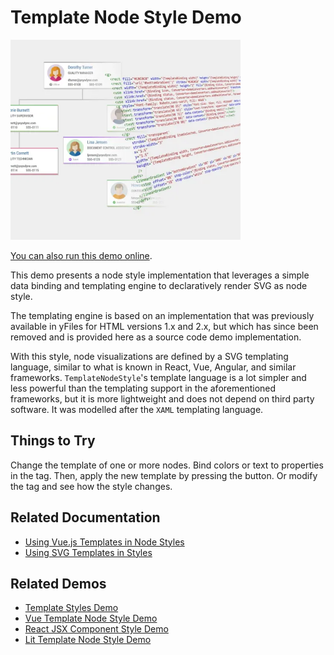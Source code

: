 <!--
 //////////////////////////////////////////////////////////////////////////////
 // @license
 // This file is part of yFiles for HTML.
 // Use is subject to license terms.
 //
 // Copyright (c) by yWorks GmbH, Vor dem Kreuzberg 28,
 // 72070 Tuebingen, Germany. All rights reserved.
 //
 //////////////////////////////////////////////////////////////////////////////
-->
# Template Node Style Demo

<img src="../../../doc/demo-thumbnails/template-node-style.webp" alt="demo-thumbnail" height="320"/>

[You can also run this demo online](https://www.yfiles.com/demos/style/template-node-style/).

This demo presents a node style implementation that leverages a simple data binding and templating engine to declaratively render SVG as node style.

The templating engine is based on an implementation that was previously available in yFiles for HTML versions 1.x and 2.x, but which has since been removed and is provided here as a source code demo implementation.

With this style, node visualizations are defined by a SVG templating language, similar to what is known in React, Vue, Angular, and similar frameworks. `TemplateNodeStyle`'s template language is a lot simpler and less powerful than the templating support in the aforementioned frameworks, but it is more lightweight and does not depend on third party software. It was modelled after the `XAML` templating language.

## Things to Try

Change the template of one or more nodes. Bind colors or text to properties in the tag. Then, apply the new template by pressing the button. Or modify the tag and see how the style changes.

## Related Documentation

- [Using Vue.js Templates in Node Styles](https://docs.yworks.com/yfileshtml/#/dguide/custom-styles_vuejs-template-styles)
- [Using SVG Templates in Styles](https://docs.yworks.com/yfileshtml/#/dguide/custom-styles_template-styles)

## Related Demos

- [Template Styles Demo](../../style/templatestyles/)
- [Vue Template Node Style Demo](../../../demos-ts/style/vue-template-node-style/)
- [React JSX Component Style Demo](../../style/react-template-node-style/)
- [Lit Template Node Style Demo](../../style/lit-template-node-style/)

